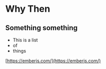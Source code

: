 # Why Then

## Something something

* This is a list
* of 
* things 

[https://emberjs.com/](https://emberjs.com/)

